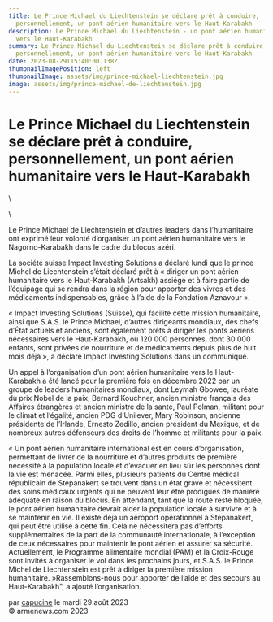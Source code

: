 ```yaml
---
title: Le Prince Michael du Liechtenstein se déclare prêt à conduire,
  personnellement, un pont aérien humanitaire vers le Haut-Karabakh
description: Le Prince Michael du Liechtenstein - un pont aérien humanitaire
  vers le Haut-Karabakh
summary: Le Prince Michael du Liechtenstein se déclare prêt à conduire,
  personnellement, un pont aérien humanitaire vers le Haut-Karabakh
date: 2023-08-29T15:40:00.138Z
thumbnailImagePosition: left
thumbnailImage: assets/img/prince-michael-liechtenstein.jpg
image: assets/img/prince-michael-de-liechtenstein.jpg
---
```

<!--StartFragment-->

# Le Prince Michael du Liechtenstein se déclare prêt à conduire, personnellement, un pont aérien humanitaire vers le Haut-Karabakh

<!--EndFragment-->\
\
<!--StartFragment-->

Le Prince Michael de Liechtenstein et d’autres leaders dans l’humanitaire ont exprimé leur volonté d’organiser un pont aérien humanitaire vers le Nagorno-Karabakh dans le cadre du blocus azéri.

La société suisse Impact Investing Solutions a déclaré lundi que le prince Michel de Liechtenstein s’était déclaré prêt à « diriger un pont aérien humanitaire vers le Haut-Karabakh (Artsakh) assiégé et à faire partie de l’équipage qui se rendra dans la région pour apporter des vivres et des médicaments indispensables, grâce à l’aide de la Fondation Aznavour ».

« Impact Investing Solutions (Suisse), qui facilite cette mission humanitaire, ainsi que S.A.S. le Prince Michael, d’autres dirigeants mondiaux, des chefs d’État actuels et anciens, sont également prêts à diriger les ponts aériens nécessaires vers le Haut-Karabakh, où 120 000 personnes, dont 30 000 enfants, sont privées de nourriture et de médicaments depuis plus de huit mois déjà », a déclaré Impact Investing Solutions dans un communiqué.

Un appel à l’organisation d’un pont aérien humanitaire vers le Haut-Karabakh a été lancé pour la première fois en décembre 2022 par un groupe de leaders humanitaires mondiaux, dont Leymah Gbowee, lauréate du prix Nobel de la paix, Bernard Kouchner, ancien ministre français des Affaires étrangères et ancien ministre de la santé, Paul Polman, militant pour le climat et l’égalité, ancien PDG d’Unilever, Mary Robinson, ancienne présidente de l’Irlande, Ernesto Zedillo, ancien président du Mexique, et de nombreux autres défenseurs des droits de l’homme et militants pour la paix.

« Un pont aérien humanitaire international est en cours d’organisation, permettant de livrer de la nourriture et d’autres produits de première nécessité à la population locale et d’évacuer en lieu sûr les personnes dont la vie est menacée. Parmi elles, plusieurs patients du Centre médical républicain de Stepanakert se trouvent dans un état grave et nécessitent des soins médicaux urgents qui ne peuvent leur être prodigués de manière adéquate en raison du blocus. En attendant, tant que la route reste bloquée, le pont aérien humanitaire devrait aider la population locale à survivre et à se maintenir en vie. Il existe déjà un aéroport opérationnel à Stepanakert, qui peut être utilisé à cette fin. Cela ne nécessitera pas d’efforts supplémentaires de la part de la communauté internationale, à l’exception de ceux nécessaires pour maintenir le pont aérien et assurer sa sécurité. Actuellement, le Programme alimentaire mondial (PAM) et la Croix-Rouge sont invités à organiser le vol dans les prochains jours, et S.A.S. le Prince Michel de Liechtenstein est prêt à diriger la première mission humanitaire. »Rassemblons-nous pour apporter de l’aide et des secours au Haut-Karabakh", a ajouté l’organisation.

par [capucine](https://www.armenews.com/spip.php?page=auteur&id_auteur=541) le mardi 29 août 2023\
© armenews.com 2023

<!--EndFragment-->